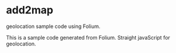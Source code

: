 # add2map
geolocation sample code using Folium.

This is a sample code generated from Folium. Straight javaScript for geolocation.
